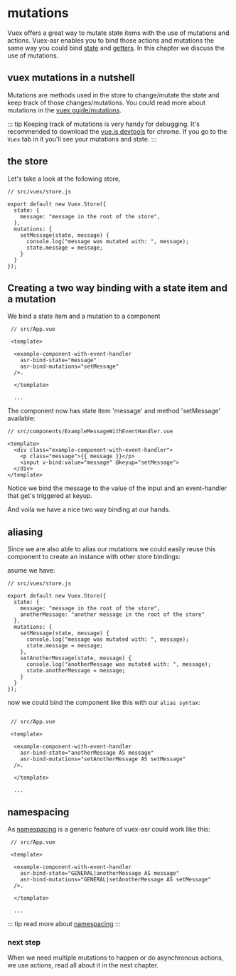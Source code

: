 # mutations

Vuex offers a great way to mutate state items with the use of mutations and actions. Vuex-asr enables you to bind those actions and mutations the same way you could bind [state](./hello-world-example.html) and [getters](getters-example.html). In this chapter we discuss the use of mutations.

## vuex mutations in a nutshell

Mutations are methods used in the store to change/mutate the state and keep track of those changes/mutations. You could read more about mutations in the [vuex guide/mutations](https://vuex.vuejs.org/guide/mutations.html).

::: tip
Keeping track of mutations is very handy for debugging. It's recommended to download the [vue.js devtools](https://chrome.google.com/webstore/detail/vuejs-devtools/nhdogjmejiglipccpnnnanhbledajbpd) for chrome. If you go to the `Vuex` tab in it you'll see your mutations and state. 
:::

## the store

Let's take a look at the following store,

```js{5,8,9,10}
// src/vuex/store.js

export default new Vuex.Store({
  state: {
    message: "message in the root of the store",
  },
  mutations: {
    setMessage(state, message) {
      console.log("message was mutated with: ", message);
      state.message = message;
    }
  }
});
```

## Creating a two way binding with a state item and a mutation

We bind a state item and a mutation to a component

```vue{7,8}
 // src/App.vue
 
 <template> 
 
  <example-component-with-event-handler
    asr-bind-state="message"
    asr-bind-mutations="setMessage"
  />. 

  </template>
  
  ...
```

The component now has state item 'message' and method 'setMessage' available:

```vue{6}
// src/components/ExampleMessageWithEventHandler.vue

<template>
  <div class="example-component-with-event-handler">
    <p class="message">{{ message }}</p>
    <input v-bind:value="message" @keyup="setMessage">
  </div>
</template>
```
Notice we bind the message to the value of the input and an event-handler that get's triggered at keyup.

And voila we have a nice two way binding at our hands.

## aliasing

Since we are also able to alias our mutations we could easily reuse this component to create an instance with other store bindings:

asume we have:
```js{6,13-16}
// src/vuex/store.js

export default new Vuex.Store({
  state: {
    message: "message in the root of the store",
    anotherMessage: "another message in the root of the store"
  },
  mutations: {
    setMessage(state, message) {
      console.log("message was mutated with: ", message);
      state.message = message;
    },
    setAnotherMessage(state, message) {
      console.log("anotherMessage was mutated with: ", message);
      state.anotherMessage = message;
    }
  }
});

```

now we could bind the component like this with our `alias syntax`:

```vue{7,8}

 // src/App.vue
 
 <template> 
 
  <example-component-with-event-handler
    asr-bind-state="anotherMessage AS message"
    asr-bind-mutations="setAnotherMessage AS setMessage"
  />. 

  </template>
  
  ...
```

## namespacing

As [namespacing](./namespacing.html) is a generic feature of vuex-asr could work like this:

```vue{6,7}
 // src/App.vue
 
 <template> 
 
  <example-component-with-event-handler
    asr-bind-state="GENERAL|anotherMessage AS message"
    asr-bind-mutations="GENERAL|setAnotherMessage AS setMessage"
  />. 

  </template>
  
  ...
```

::: tip
read more about [namespacing](./namespacing.html)
::: 

### next step

When we need multiple mutations to happen or do asynchronous actions, we use actions, read all about it in the next chapter.